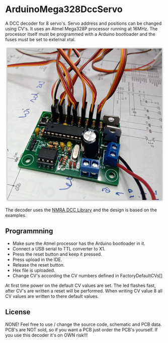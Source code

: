 # ArduinoMega328DccServo

A DCC decoder for 8 servo's. Servo address and positions can be changed using CV's.
It uses an Atmel Mega328P processor running at 16MHz. 
The processor itself must be programmed with a Arduino bootloader and the fuses must be set to external xtal.

![](https://github.com/MDRRC/ArduinoMega328DccServo/blob/main/Hardware/servodecoder.PNG) 
 
The decoder uses the [NMRA DCC Library](https://www.arduino.cc/reference/en/libraries/nmradcc/) and the design is based on the examples. 

## Programmning
 * Make sure the Atmel processor has the Arduino bootloader in it.
 * Connect a USB serial to TTL converter to X1.
 * Press the reset button and keep it pressed.
 * Press upload in the IDE.
 * Release the reset button.
 * Hex file is uploaded.
 * Change CV's according the CV numbers defined in FactoryDefaultCVs[] 
 
 At first time power on the default CV values are set. The led flashes fast, after CV's are written a reset will be performed. 
 When writing CV value 8 all CV values are written to there default values.  

## License
NONE! Feel free to use / change the source code, schematic and PCB data.
PCB's are NOT sold, so if you want a PCB just order the PCB's yourself. 
If you use this decoder it's on OWN risk!!! 
